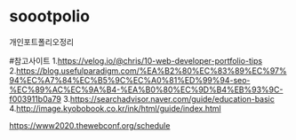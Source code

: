 # soootpolio
개인포트폴리오정리


#참고사이트
1.https://velog.io/@chris/10-web-developer-portfolio-tips
2.https://blog.usefulparadigm.com/%EA%B2%80%EC%83%89%EC%97%94%EC%A7%84%EC%B5%9C%EC%A0%81%ED%99%94-seo-%EC%89%AC%EC%9A%B4-%EA%B0%80%EC%9D%B4%EB%93%9C-f003911b0a79
3.https://searchadvisor.naver.com/guide/education-basic<br>
4.http://image.kyobobook.co.kr/ink/html/guide/index.html<br>

https://www2020.thewebconf.org/schedule
